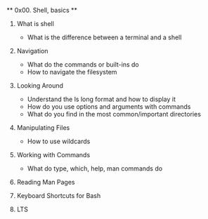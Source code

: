 ** 0x00. Shell, basics **

1. What is shell
	* What is the difference between a terminal and a shell

2. Navigation
	* What do the commands or built-ins do
	* How to navigate the filesystem

3. Looking Around
	* Understand the ls long format and how to display it
	* How do you use options and arguments with commands
	* What do you find in the most common/important directories

4. Manipulating Files
	* How to use wildcards

5. Working with Commands
	* What do type, which, help, man commands do
6. Reading Man Pages

7. Keyboard Shortcuts for Bash

8. LTS

